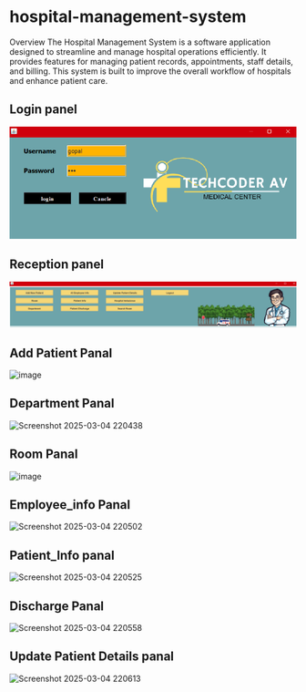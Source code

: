 ﻿# hospital-management-system

 Overview
The Hospital Management System is a software application designed to streamline and manage hospital operations efficiently. It provides features for managing patient records, appointments, staff details, and billing. This system is built to improve the overall workflow of hospitals and enhance patient care.
## Login panel 
![img.png](img.png)


## Reception panel
![img_1.png](img_1.png)

## Add Patient Panal
![image](https://github.com/user-attachments/assets/9ad4a4b6-2934-4e8a-a32b-159d95e3b07b)

## Department Panal
![Screenshot 2025-03-04 220438](https://github.com/user-attachments/assets/5d07d8ec-904c-4838-a49e-c06993a9010c)

## Room Panal
![image](https://github.com/user-attachments/assets/52b071cc-4678-4a38-8ce6-c64260fa0052)

## Employee_info Panal
![Screenshot 2025-03-04 220502](https://github.com/user-attachments/assets/e52802d3-5f1b-4005-a57e-c5ef9b732678)

## Patient_Info panal
![Screenshot 2025-03-04 220525](https://github.com/user-attachments/assets/443c6290-2182-4cc8-8a10-90c404b14864)

## Discharge Panal
![Screenshot 2025-03-04 220558](https://github.com/user-attachments/assets/4c07b18b-2d16-4c41-8282-afef27379e02)

##  Update Patient Details panal
![Screenshot 2025-03-04 220613](https://github.com/user-attachments/assets/fe6641c3-b9d6-47b9-8175-1ad179a3c387)



